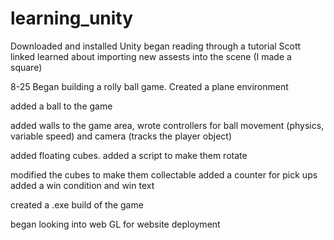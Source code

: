 # learning_unity

Downloaded and installed Unity
began reading through a tutorial Scott linked
learned about importing new assests into the scene (I made a square)


8-25
Began building a rolly ball game. Created a plane environment

added a ball to the game

added walls to the game area, wrote controllers for ball movement (physics, variable speed)
and camera (tracks the player object)

added floating cubes. added a script to make them rotate

modified the cubes to make them collectable
added a counter for pick ups
added a win condition and win text

created a .exe build of the game

began looking into web GL for website deployment
